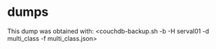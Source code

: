 # dumps

This dump was obtained with:
<couchdb-backup.sh -b -H serval01 -d multi_class -f multi_class.json>
